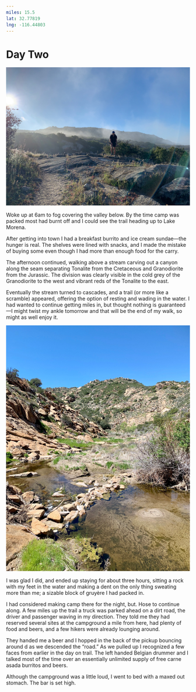 ```yaml
---
miles: 15.5
lat: 32.77819
lng: -116.44803
---
```


# Day Two

![r:75](2019-04-20.jpeg)

Woke up at 6am to fog covering the valley below. By the time camp was packed most had burnt off and I could see the trail heading up to Lake Morena.

After getting into town I had a breakfast burrito and ice cream sundae—the hunger is real. The shelves were lined with snacks, and I made the mistake of buying some even though I had more than enough food for the carry.

<!-- more -->

The afternoon continued, walking above a stream carving out a canyon along the seam separating Tonalite from the Cretaceous and Granodiorite from the Jurassic. The division was clearly visible in the cold grey of the Granodiorite to the west and vibrant reds of the Tonalite to the east.

Eventually the stream turned to cascades, and a trail (or more like a scramble) appeared, offering the option of resting and wading in the water. I had wanted to continue getting miles in, but thought nothing is guaranteed—I might twist my ankle tomorrow and that will be the end of my walk, so might as well enjoy it.

![r:133](2019-04-20-2.jpeg)

I was glad I did, and ended up staying for about three hours, sitting a rock with my feet in the water and making a dent on the only thing sweating more than me; a sizable block of gruyère I had packed in.

I had considered making camp there for the night, but. Hose to continue along. A few miles up the trail a truck was parked ahead on a dirt road, the driver and passenger waving in my direction. They told me they had reserved several sites at the campground a mile from here, had plenty of food and beers, and a few hikers were already lounging around.

They handed me a beer and I hopped in the back of the pickup bouncing around d as we descended the “road.” As we pulled up I recognized a few faces from earlier in the day on trail. The left handed Belgian drummer and I talked most of the time over an essentially unlimited supply of free carne asada burritos and beers.

Although the campground was a little loud, I went to bed with a maxed out stomach. The bar is set high.
